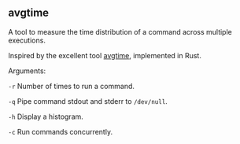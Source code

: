 ## avgtime

A tool to measure the time distribution of a command across multiple executions.

Inspired by the excellent tool [avgtime](https://github.com/jmcabo/avgtime), implemented in Rust.

Arguments:

`-r` Number of times to run a command.

`-q` Pipe command stdout and stderr to `/dev/null`.

`-h` Display a histogram.

`-c` Run commands concurrently.
